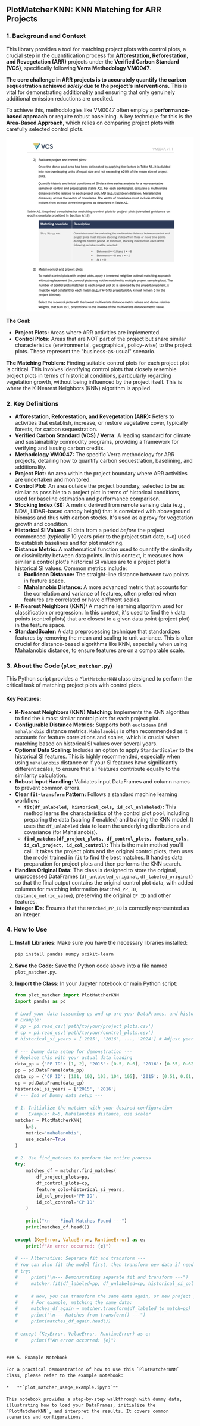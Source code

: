 
## PlotMatcherKNN: KNN Matching for ARR Projects

### 1. Background and Context

This library provides a tool for matching project plots with control plots, a crucial step in the quantification process for **Afforestation, Reforestation, and Revegetation (ARR)** projects under the **Verified Carbon Standard (VCS)**, specifically following **Verra Methodology VM0047**.

**The core challenge in ARR projects is to accurately quantify the carbon sequestration achieved *solely* due to the project's interventions.** This is vital for demonstrating additionality and ensuring that only genuinely additional emission reductions are credited.

To achieve this, methodologies like VM0047 often employ a **performance-based approach** or require robust baselining. A key technique for this is the **Area-Based Approach**, which relies on comparing project plots with carefully selected control plots.

![alt text](image.png)

**The Goal:**
*   **Project Plots:** Areas where ARR activities are implemented.
*   **Control Plots:** Areas that are NOT part of the project but share similar characteristics (environmental, geographical, policy-wise) to the project plots. These represent the "business-as-usual" scenario.

**The Matching Problem:**
Finding suitable control plots for each project plot is critical. This involves identifying control plots that closely resemble project plots in terms of historical conditions, particularly regarding vegetation growth, without being influenced by the project itself. This is where the K-Nearest Neighbors (KNN) algorithm is applied.

### 2. Key Definitions

*   **Afforestation, Reforestation, and Revegetation (ARR):** Refers to activities that establish, increase, or restore vegetative cover, typically forests, for carbon sequestration.
*   **Verified Carbon Standard (VCS) / Verra:** A leading standard for climate and sustainability commodity programs, providing a framework for verifying and issuing carbon credits.
*   **Methodology VM0047:** The specific Verra methodology for ARR projects, detailing how to quantify carbon sequestration, baselining, and additionality.
*   **Project Plot:** An area within the project boundary where ARR activities are undertaken and monitored.
*   **Control Plot:** An area outside the project boundary, selected to be as similar as possible to a project plot in terms of historical conditions, used for baseline estimation and performance comparison.
*   **Stocking Index (SI):** A metric derived from remote sensing data (e.g., NDVI, LiDAR-based canopy height) that is correlated with aboveground biomass and thus with carbon stocks. It's used as a proxy for vegetation growth and condition.
*   **Historical SI Values:** SI data from a period *before* the project commenced (typically 10 years prior to the project start date, `t=0`) used to establish baselines and for plot matching.
*   **Distance Metric:** A mathematical function used to quantify the similarity or dissimilarity between data points. In this context, it measures how similar a control plot's historical SI values are to a project plot's historical SI values. Common metrics include:
    *   **Euclidean Distance:** The straight-line distance between two points in feature space.
    *   **Mahalanobis Distance:** A more advanced metric that accounts for the correlation and variance of features, often preferred when features are correlated or have different scales.
*   **K-Nearest Neighbors (KNN):** A machine learning algorithm used for classification or regression. In this context, it's used to find the `k` data points (control plots) that are closest to a given data point (project plot) in the feature space.
*   **StandardScaler:** A data preprocessing technique that standardizes features by removing the mean and scaling to unit variance. This is often crucial for distance-based algorithms like KNN, especially when using Mahalanobis distance, to ensure features are on a comparable scale.

### 3. About the Code (`plot_matcher.py`)

This Python script provides a `PlotMatcherKNN` class designed to perform the critical task of matching project plots with control plots.

#### Key Features:

*   **K-Nearest Neighbors (KNN) Matching:** Implements the KNN algorithm to find the `k` most similar control plots for each project plot.
*   **Configurable Distance Metrics:** Supports both `euclidean` and `mahalanobis` distance metrics. `Mahalanobis` is often recommended as it accounts for feature correlations and scales, which is crucial when matching based on historical SI values over several years.
*   **Optional Data Scaling:** Includes an option to apply `StandardScaler` to the historical SI features. This is highly recommended, especially when using `mahalanobis` distance or if your SI features have significantly different scales, to ensure that all features contribute equally to the similarity calculation.
*   **Robust Input Handling:** Validates input DataFrames and column names to prevent common errors.
*   **Clear `fit-transform` Pattern:** Follows a standard machine learning workflow:
    *   **`fit(df_unlabeled, historical_cols, id_col_unlabeled)`:** This method learns the characteristics of the control plot pool, including preparing the data (scaling if enabled) and training the KNN model. It uses the `df_unlabeled` data to learn the underlying distributions and covariance (for Mahalanobis).
    *   **`find_matches(df_project_plots, df_control_plots, feature_cols, id_col_project, id_col_control)`:** This is the main method you'll call. It takes the project plots and the original control plots, then uses the model trained in `fit` to find the best matches. It handles data preparation for project plots and then performs the KNN search.
*   **Handles Original Data:** The class is designed to store the original, unprocessed DataFrames (`df_unlabeled_original`, `df_labeled_original`) so that the final output contains the original control plot data, with added columns for matching information (`Matched_PP_ID`, `distance_metric_value`), preserving the original `CP ID` and other features.
*   **Integer IDs:** Ensures that the `Matched_PP_ID` is correctly represented as an integer.

### 4. How to Use

1.  **Install Libraries:** Make sure you have the necessary libraries installed:
    ```bash
    pip install pandas numpy scikit-learn
    ```

2.  **Save the Code:** Save the Python code above into a file named `plot_matcher.py`.

3.  **Import the Class:** In your Jupyter notebook or main Python script:
    ```python
    from plot_matcher import PlotMatcherKNN
    import pandas as pd

    # Load your data (assuming pp and cp are your DataFrames, and historical_si_years is a list of column names)
    # Example:
    # pp = pd.read_csv('path/to/your/project_plots.csv')
    # cp = pd.read_csv('path/to/your/control_plots.csv')
    # historical_si_years = ['2015', '2016', ..., '2024'] # Adjust years based on your t=0 and data

    # --- Dummy data setup for demonstration ---
    # Replace this with your actual data loading
    data_pp = {'PP ID': [1, 2], '2015': [0.5, 0.6], '2016': [0.55, 0.62]}
    pp = pd.DataFrame(data_pp)
    data_cp = {'CP ID': [101, 102, 103, 104, 105], '2015': [0.51, 0.61, 0.70, 0.54, 0.66], '2016': [0.56, 0.63, 0.72, 0.57, 0.69]}
    cp = pd.DataFrame(data_cp)
    historical_si_years = ['2015', '2016']
    # --- End of Dummy data setup ---

    # 1. Initialize the matcher with your desired configuration
    #    Example: k=5, Mahalanobis distance, use scaler
    matcher = PlotMatcherKNN(
        k=5, 
        metric='mahalanobis', 
        use_scaler=True
    )

    # 2. Use find_matches to perform the entire process
    try:
        matches_df = matcher.find_matches(
            df_project_plots=pp,
            df_control_plots=cp,
            feature_cols=historical_si_years,
            id_col_project='PP ID',
            id_col_control='CP ID'
        )
        
        print("\n--- Final Matches Found ---")
        print(matches_df.head())

    except (KeyError, ValueError, RuntimeError) as e:
        print(f"An error occurred: {e}")

    # --- Alternative: Separate fit and transform ---
    # You can also fit the model first, then transform new data if needed.
    # try:
    #     print("\n--- Demonstrating separate fit and transform ---")
    #     matcher.fit(df_labeled=pp, df_unlabeled=cp, historical_si_cols=historical_si_years)
        
    #     # Now, you can transform the same data again, or new project plot data
    #     # For example, matching the same data:
    #     matches_df_again = matcher.transform(df_labeled_to_match=pp)
    #     print("\n--- Matches from transform() ---")
    #     print(matches_df_again.head())

    # except (KeyError, ValueError, RuntimeError) as e:
    #     print(f"An error occurred: {e}")

```

### 5. Example Notebook

For a practical demonstration of how to use this `PlotMatcherKNN` class, please refer to the example notebook:

*   **`plot_matcher_usage_example.ipynb`**

This notebook provides a step-by-step walkthrough with dummy data, illustrating how to load your DataFrames, initialize the `PlotMatcherKNN`, and interpret the results. It covers common scenarios and configurations.